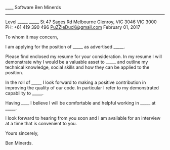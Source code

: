 
____ Software                            Ben Minerds
---------------------------- -----------------------
Level _____ _____ St                     47 Sages Rd
Melbourne                          Glenroy, VIC 3046
VIC 3000                         PH: +61 419 390 496
                                PuZZleDucK@gmail.com
                                   February 01, 2017


To whom it may concern,

I am applying for the position of _____ as advertised _____.

Please find enclosed my resume for your consideration. In my resume I will demonstrate why I would be a valuable asset to _____ and outline my technical knowledge, social skills and how they can be applied to the position. 

In the roll of _____ I look forward to making a positive contribution in improving the quality of our code. In particular I refer to my demonstrated capability to _____.

Having ____ I believe I will be comfortable and helpful working in _____ at _____.

I look forward to hearing from you soon and I am available for an interview at a time that is convenient to you.


Yours sincerely,

Ben Minerds.

